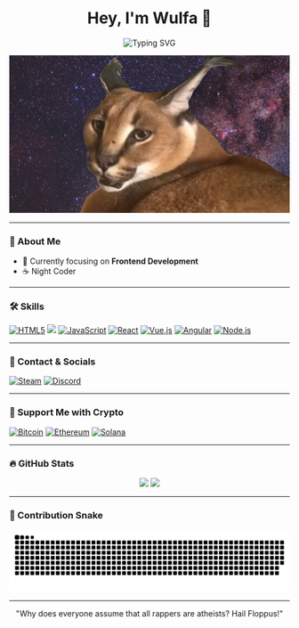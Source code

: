 <h1 align="center">Hey, I'm Wulfa 👾</h1>

<p align="center">
  <img src="https://readme-typing-svg.demolab.com?font=Fira+Code&size=24&pause=1000&color=FBBF24&center=true&vCenter=true&width=435&lines=Welcome+to+my+profile!;Frontend+Developer+in+Progress...;Code%2C+Create%2C+Repeat." alt="Typing SVG" />
</p>

<p align="center">
  <img src="https://github.com/WulfaW/WulfaW/blob/9b53f04accae02b7723b55c1f8ba62b5018ef54f/header.jpg" alt="header" />
</p>

---

### 🧠 About Me
- 🎯 Currently focusing on **Frontend Development**
- ☕ Night Coder

---

### 🛠️ Skills
[![HTML5](https://img.shields.io/badge/HTML5-E34F26?style=for-the-badge&logo=html5&logoColor=white)](#)
  <img src="https://img.shields.io/badge/CSS3-1572B6?style=for-the-badge&logo=css3&logoColor=white"/>
[![JavaScript](https://img.shields.io/badge/JavaScript-F7DF1E?style=for-the-badge&logo=javascript&logoColor=black)](#)
[![React](https://img.shields.io/badge/React-20232A?style=for-the-badge&logo=react&logoColor=61DAFB)](#)
[![Vue.js](https://img.shields.io/badge/Vue.js-35495E?style=for-the-badge&logo=vue.js&logoColor=4FC08D)](#)
[![Angular](https://img.shields.io/badge/Angular-DD0031?style=for-the-badge&logo=angular&logoColor=white)](#)
[![Node.js](https://img.shields.io/badge/Node.js-339933?style=for-the-badge&logo=nodedotjs&logoColor=white)](#)

---

### 💬 Contact & Socials
[![Steam](https://img.shields.io/badge/Steam-WulfaW-171a21?style=for-the-badge&logo=steam&logoColor=white)](https://steamcommunity.com/profiles/76561198867839214/)
[![Discord](https://img.shields.io/badge/Discord-WulfaW%232670-5865F2?style=for-the-badge&logo=discord&logoColor=white)](https://discord.com/users/502492480651001856)

---

### 💸 Support Me with Crypto
[![Bitcoin](https://img.shields.io/badge/Bitcoin-FF9900?style=for-the-badge&logo=bitcoin&logoColor=white)](https://www.blockchain.com/explorer/addresses/btc/bc1qvdd3wcnt4gntc7ps9fz9rf2yznqn3vgf8fsf6g)
[![Ethereum](https://img.shields.io/badge/Ethereum-3C3C3D?style=for-the-badge&logo=ethereum&logoColor=white)](https://etherscan.io/address/0x491f18967f27E0F1089A50B624d37DBc312d32E9)
[![Solana](https://img.shields.io/badge/Solana-9945FF?style=for-the-badge&logo=solana&logoColor=white)](https://solscan.io/account/DzpSrwZPzDQuX3eDmhtbxvaFJSrnpDKGDXqSCRsV2ojh)

---

### 🔥 GitHub Stats
<p align="center">
  <img src="https://github-readme-stats.vercel.app/api?username=WulfaW&show_icons=true&theme=tokyonight" />
  <img src="https://github-readme-streak-stats.herokuapp.com/?user=WulfaW&theme=tokyonight" />
</p>

---

### 🐍 Contribution Snake
<p align="center">
  <img src="https://raw.githubusercontent.com/platane/platane/output/github-contribution-grid-snake.svg" alt="github contribution grid snake animation" />
</p>

---

<p align="center">"Why does everyone assume that all rappers are atheists? Hail Floppus!"</p>
